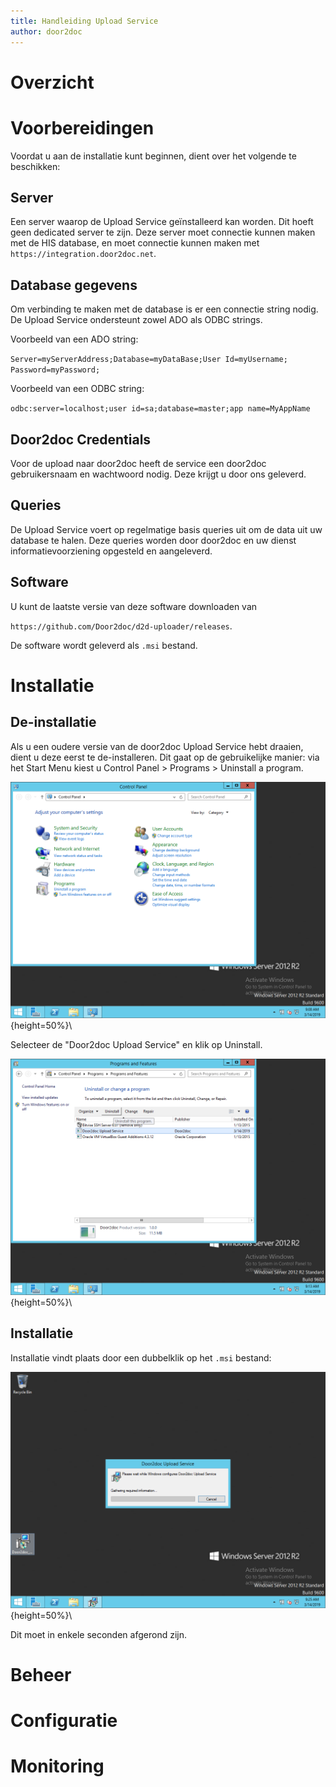 ```yaml
---
title: Handleiding Upload Service
author: door2doc 
---
```


# Overzicht

# Voorbereidingen

Voordat u aan de installatie kunt beginnen, dient over het volgende te beschikken:

## Server 
Een server waarop de Upload Service geïnstalleerd kan worden. Dit hoeft geen dedicated server te zijn. Deze server
moet connectie kunnen maken met de HIS database, en moet connectie kunnen maken met `https://integration.door2doc.net`.

## Database gegevens
Om verbinding te maken met de database is er een connectie string nodig. De Upload Service ondersteunt zowel ADO als ODBC 
strings. 

Voorbeeld van een ADO string: 

`Server=myServerAddress;Database=myDataBase;User Id=myUsername; Password=myPassword;`

Voorbeeld van een ODBC string: 

`odbc:server=localhost;user id=sa;database=master;app name=MyAppName`

## Door2doc Credentials
Voor de upload naar door2doc heeft de service een door2doc gebruikersnaam en wachtwoord nodig. Deze krijgt u door ons geleverd. 

## Queries
De Upload Service voert op regelmatige basis queries uit om de data uit uw database te halen. Deze queries worden door
door2doc en uw dienst informatievoorziening opgesteld en aangeleverd. 

## Software
U kunt de laatste versie van deze software downloaden van 

`https://github.com/Door2doc/d2d-uploader/releases`. 

De software wordt geleverd als `.msi` bestand.  

# Installatie

## De-installatie 

Als u een oudere versie van de door2doc Upload Service hebt draaien, dient u deze eerst te de-installeren. Dit gaat
op de gebruikelijke manier: via het Start Menu kiest u Control Panel > Programs > Uninstall a program.

![De-installeren van software](remove-software-1.png){height=50%}\ 

Selecteer de "Door2doc Upload Service" en klik op Uninstall.

![De-installeren van door2doc Upload Service](remove-software-2.png){height=50%}\  

## Installatie 

Installatie vindt plaats door een dubbelklik op het `.msi` bestand:

![Installatie van door2doc Upload Service](install-software-1.png){height=50%}\   

Dit moet in enkele seconden afgerond zijn. 

# Beheer 



# Configuratie

# Monitoring

